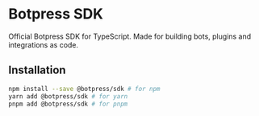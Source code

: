 # Botpress SDK

Official Botpress SDK for TypeScript. Made for building bots, plugins and integrations as code.

## Installation

```bash
npm install --save @botpress/sdk # for npm
yarn add @botpress/sdk # for yarn
pnpm add @botpress/sdk # for pnpm
```
